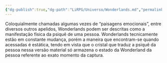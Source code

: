 ```yaml
---
{"dg-publish":true,"dg-path":"LiRPG/Universo/Wonderlands.md","permalink":"/li-rpg/universo/wonderlands/","created":"2025-01-12T02:11:27.108-03:00","updated":"2025-01-12T02:31:45.901-03:00"}
---
```



Coloquialmente chamadas algumas vezes de “paisagens emocionais”, entre diversos outros apelidos, Wonderlands podem ser descritas como a manifestação física da psiquê de uma pessoa. Wonderlands tecnicamente estão em constante mudança, porém a maneira que encontram-se quando acessadas é estática, tendo em vista que o cristal que traduz a psiquê da pessoa nessa versão material só armazena o estado da Wonderland da pessoa referente ao exato momento da captura.